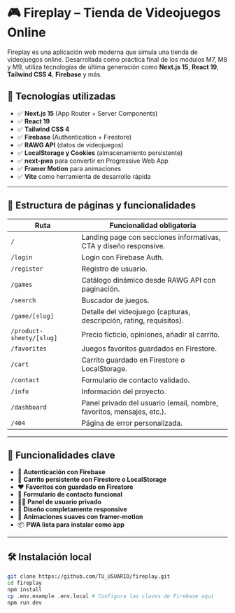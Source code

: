 # 🎮 Fireplay – Tienda de Videojuegos Online

Fireplay es una aplicación web moderna que simula una tienda de videojuegos online. Desarrollada como práctica final de los módulos M7, M8 y M9, utiliza tecnologías de última generación como **Next.js 15**, **React 19**, **Tailwind CSS 4**, **Firebase** y más.

## 🚀 Tecnologías utilizadas

- ✅ **Next.js 15** (App Router + Server Components)
- ✅ **React 19**
- ✅ **Tailwind CSS 4**
- ✅ **Firebase** (Authentication + Firestore)
- ✅ **RAWG API** (datos de videojuegos)
- ✅ **LocalStorage y Cookies** (almacenamiento persistente)
- ✅ **next-pwa** para convertir en Progressive Web App
- ✅ **Framer Motion** para animaciones
- ✅ **Vite** como herramienta de desarrollo rápida

---

## 📁 Estructura de páginas y funcionalidades

| Ruta                         | Funcionalidad obligatoria                                                   |
|-----------------------------|-----------------------------------------------------------------------------|
| `/`                         | Landing page con secciones informativas, CTA y diseño responsive.           |
| `/login`                    | Login con Firebase Auth.                                                    |
| `/register`                 | Registro de usuario.                                                        |
| `/games`                    | Catálogo dinámico desde RAWG API con paginación.                           |
| `/search`                   | Buscador de juegos.                                                         |
| `/game/[slug]`             | Detalle del videojuego (capturas, descripción, rating, requisitos).        |
| `/product-sheety/[slug]`    | Precio ficticio, opiniones, añadir al carrito.                              |
| `/favorites`                | Juegos favoritos guardados en Firestore.                                   |
| `/cart`                     | Carrito guardado en Firestore o LocalStorage.                              |
| `/contact`                  | Formulario de contacto validado.                                            |
| `/info`                     | Información del proyecto.                                                   |
| `/dashboard`                | Panel privado del usuario (email, nombre, favoritos, mensajes, etc.).       |
| `/404`                      | Página de error personalizada.                                             |

---

## 🔐 Funcionalidades clave

- 🔐 **Autenticación con Firebase**
- 💾 **Carrito persistente con Firestore o LocalStorage**
- ❤️ **Favoritos con guardado en Firestore**
- 📩 **Formulario de contacto funcional**
- 🧑‍💻 **Panel de usuario privado**
- 📱 **Diseño completamente responsive**
- 🔄 **Animaciones suaves con framer-motion**
- 📦 **PWA lista para instalar como app**

---

## 🛠️ Instalación local

```bash
git clone https://github.com/TU_USUARIO/fireplay.git
cd fireplay
npm install
cp .env.example .env.local # Configura las claves de Firebase aquí
npm run dev

